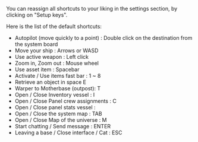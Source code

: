 You can reassign all shortcuts to your liking in the settings section, by clicking on "Setup keys".

Here is the list of the default shortcuts:

* Autopilot (move quickly to a point) : Double click on the destination from the system board
* Move your ship : Arrows or WASD
* Use active weapon : Left click
* Zoom in, Zoom out : Mouse wheel
* Use asset item : Spacebar
* Activate / Use items fast bar : 1 ~ 8
* Retrieve an object in space E
* Warper to Motherbase (outpost): T
* Open / Close Inventory vessel : I
* Open / Close Panel crew assignments : C
* Open / Close panel stats vessel :
* Open / Close the system map : TAB
* Open / Close Map of the universe : M
* Start chatting / Send message : ENTER
* Leaving a base / Close interface / Cat : ESC